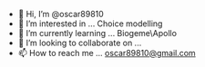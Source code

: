 - 👋 Hi, I’m @oscar89810
- 👀 I’m interested in ... Choice modelling
- 🌱 I’m currently learning ... Biogeme\Apollo
- 💞️ I’m looking to collaborate on ...
- 📫 How to reach me ... oscar89810@gmail.com

<!---
oscar89810/oscar89810 is a ✨ special ✨ repository because its `README.md` (this file) appears on your GitHub profile.
You can click the Preview link to take a look at your changes.
--->
